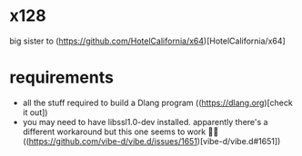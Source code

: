 # x128

big sister to (https://github.com/HotelCalifornia/x64)[HotelCalifornia/x64]

# requirements

- all the stuff required to build a Dlang program ((https://dlang.org)[check it out])
- you may need to have libssl1.0-dev installed. apparently there's a different workaround but this one seems to work 🤷‍♀️ ((https://github.com/vibe-d/vibe.d/issues/1651)[vibe-d/vibe.d#1651])
